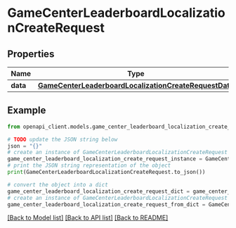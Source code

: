 # GameCenterLeaderboardLocalizationCreateRequest


## Properties

Name | Type | Description | Notes
------------ | ------------- | ------------- | -------------
**data** | [**GameCenterLeaderboardLocalizationCreateRequestData**](GameCenterLeaderboardLocalizationCreateRequestData.md) |  | 

## Example

```python
from openapi_client.models.game_center_leaderboard_localization_create_request import GameCenterLeaderboardLocalizationCreateRequest

# TODO update the JSON string below
json = "{}"
# create an instance of GameCenterLeaderboardLocalizationCreateRequest from a JSON string
game_center_leaderboard_localization_create_request_instance = GameCenterLeaderboardLocalizationCreateRequest.from_json(json)
# print the JSON string representation of the object
print(GameCenterLeaderboardLocalizationCreateRequest.to_json())

# convert the object into a dict
game_center_leaderboard_localization_create_request_dict = game_center_leaderboard_localization_create_request_instance.to_dict()
# create an instance of GameCenterLeaderboardLocalizationCreateRequest from a dict
game_center_leaderboard_localization_create_request_from_dict = GameCenterLeaderboardLocalizationCreateRequest.from_dict(game_center_leaderboard_localization_create_request_dict)
```
[[Back to Model list]](../README.md#documentation-for-models) [[Back to API list]](../README.md#documentation-for-api-endpoints) [[Back to README]](../README.md)



